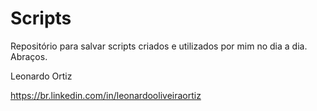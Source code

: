 # Scripts
Repositório para salvar scripts criados e utilizados por mim no dia a dia.
Abraços.

Leonardo Ortiz

https://br.linkedin.com/in/leonardooliveiraortiz

